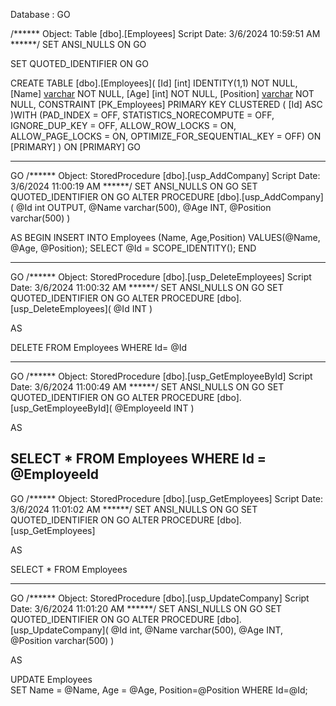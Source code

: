 Database : 
GO

/****** Object:  Table [dbo].[Employees]    Script Date: 3/6/2024 10:59:51 AM ******/
SET ANSI_NULLS ON
GO

SET QUOTED_IDENTIFIER ON
GO

CREATE TABLE [dbo].[Employees](
	[Id] [int] IDENTITY(1,1) NOT NULL,
	[Name] [varchar](500) NOT NULL,
	[Age] [int] NOT NULL,
	[Position] [varchar](500) NOT NULL,
 CONSTRAINT [PK_Employees] PRIMARY KEY CLUSTERED 
(
	[Id] ASC
)WITH (PAD_INDEX = OFF, STATISTICS_NORECOMPUTE = OFF, IGNORE_DUP_KEY = OFF, ALLOW_ROW_LOCKS = ON, ALLOW_PAGE_LOCKS = ON, OPTIMIZE_FOR_SEQUENTIAL_KEY = OFF) ON [PRIMARY]
) ON [PRIMARY]
GO

------------------------------------- 
GO
/****** Object:  StoredProcedure [dbo].[usp_AddCompany]    Script Date: 3/6/2024 11:00:19 AM ******/
SET ANSI_NULLS ON
GO
SET QUOTED_IDENTIFIER ON
GO
ALTER PROCEDURE [dbo].[usp_AddCompany](
@Id int OUTPUT,
@Name varchar(500),
@Age INT,
@Position varchar(500)
)

AS
BEGIN 
    INSERT INTO Employees (Name, Age,Position) 
	VALUES(@Name, @Age, @Position);
    SELECT @Id = SCOPE_IDENTITY();
END

------------------ 
GO
/****** Object:  StoredProcedure [dbo].[usp_DeleteEmployees]    Script Date: 3/6/2024 11:00:32 AM ******/
SET ANSI_NULLS ON
GO
SET QUOTED_IDENTIFIER ON
GO
ALTER PROCEDURE [dbo].[usp_DeleteEmployees](
@Id INT
)

AS 

DELETE FROM Employees 
WHERE Id= @Id

-------------------------- 
GO
/****** Object:  StoredProcedure [dbo].[usp_GetEmployeeById]    Script Date: 3/6/2024 11:00:49 AM ******/
SET ANSI_NULLS ON
GO
SET QUOTED_IDENTIFIER ON
GO
ALTER PROCEDURE [dbo].[usp_GetEmployeeById](
@EmployeeId INT 
)

AS 

SELECT * FROM Employees WHERE Id = @EmployeeId
----------------------------------------------------

GO
/****** Object:  StoredProcedure [dbo].[usp_GetEmployees]    Script Date: 3/6/2024 11:01:02 AM ******/
SET ANSI_NULLS ON
GO
SET QUOTED_IDENTIFIER ON
GO
ALTER PROCEDURE [dbo].[usp_GetEmployees]

AS 

SELECT * FROM Employees

----------------------- 

GO
/****** Object:  StoredProcedure [dbo].[usp_UpdateCompany]    Script Date: 3/6/2024 11:01:20 AM ******/
SET ANSI_NULLS ON
GO
SET QUOTED_IDENTIFIER ON
GO
ALTER PROCEDURE [dbo].[usp_UpdateCompany](
@Id int,
@Name varchar(500),
@Age INT,
@Position varchar(500)
)

AS 

UPDATE Employees  
SET 
Name = @Name, 
Age = @Age,
Position=@Position
WHERE Id=@Id;
